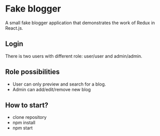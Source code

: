 # Fake blogger

A small fake blogger application that demonstrates the work of Redux in React.js.

## Login
There is two users with different role: user/user and admin/admin. 

## Role possibilities
* User can only preview and search for a blog. 
* Admin can add/edit/remove new blog

## How to start?
* clone repository
* npm install
* npm start
